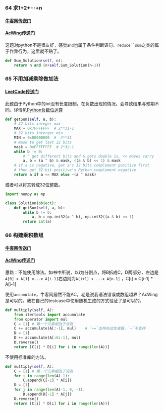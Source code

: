 ### 64 求1+2+···+n

#### [牛客网传送门](https://www.nowcoder.com/practice/7a0da8fc483247ff8800059e12d7caf1?tpId=13&tqId=11200&tPage=3&rp=1&ru=%2Fta%2Fcoding-interviews&qru=%2Fta%2Fcoding-interviews%2Fquestion-ranking)
#### [AcWing传送门](https://www.acwing.com/problem/content/80/)

这题对python不是很友好，感觉`and`也属于条件判断语句。`reduce``sum`之类的属于作弊行为，这里就不贴了。

```python
def Sum_Solution(self, n):
    return n and (n+self.Sum_Solution(n-1))
```

### 65 不用加减乘除做加法

#### [LeetCode传送门](https://leetcode.com/problems/sum-of-two-integers/description/)

此题由于Python中的int没有长度限制，在负数出现的情况，会导致结果与预期不同。详情见[Python负数位运算](https://darktiantian.github.io/371-Sum-of-Two-Integers-Python/)

```python
def getSum(self, a, b):
    # 32 bits integer max
    MAX = 0x7FFFFFFF  # 2**31-1
    # 32 bits interger min  
    MIN = 0x80000000  # -2**31
    # mask to get last 32 bits
    mask = 0xFFFFFFFF  # 2*32-1
    while b != 0:
        # ^ get different bits and & gets double 1s, << moves carry
        a, b = (a ^ b) & mask, ((a & b) << 1) & mask
    # if a is negative, get a's 32 bits complement positive first
    # then get 32-bit positive's Python complement negative
    return a if a <= MAX else ~(a ^ mask)
```

或者可以将其转成32位整数。

```python
import numpy as np

class Solution(object):
    def getSum(self, a, b):
        while b != 0:
            a, b = np.int32(a ^ b), np.int32((a & b) << 1)
        return int(a)
```

### 66 构建乘积数组

#### [牛客网传送门](https://www.nowcoder.com/practice/94a4d381a68b47b7a8bed86f2975db46?tpId=13&tqId=11204&tPage=3&rp=1&ru=%2Fta%2Fcoding-interviews&qru=%2Fta%2Fcoding-interviews%2Fquestion-ranking)

#### [AcWing传送门](https://www.acwing.com/problem/content/82/)

思路：不能使用除法。如书中所说，以i为分割点，将B拆成C，D两部分，左边是`A[0] x A[1] x...x A[i-1]`右边则为`A[i+1] x ...x A[n-1]` ，C[i] = C[i-1] * A[i-1]

使用`accumulate`，牛客网居然不能AC，老是说我语法错误或数组越界？AcWing是可以的。我在自己的testcase中使用随机生成的方式验证了是可以的。

```python
def multiply(self, A):
    from itertools import accumulate
    from operator import mul
    C = [1] # 第一个元素相当于没有
    C += accumulate(A[:-1], mul)    # `+=`支持右边生成器，`+`不支持
    D = [1]
    D += accumulate(A[:0:-1], mul)
    D.reverse()
    return [C[i] * D[i] for i in range(len(A))]
```
不使用标准库的方法。

```python
def multiply(self, A):
    C = [1] # 第一个元素相当于没有
    for i in range(len(A)-1):
        C.append(C[-1] * A[i])
    D = [1]
    for j in range(len(A)-1, 0, -1):
        D.append(D[-1] * A[j])
    D.reverse()
    return [C[i] * D[i] for i in range(len(A))]
```